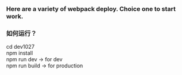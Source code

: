 ### Here are a variety of webpack deploy. Choice one to start work.


### 如何运行？
cd dev1027   
npm install   
npm run dev -> for dev   
npm run build -> for production

